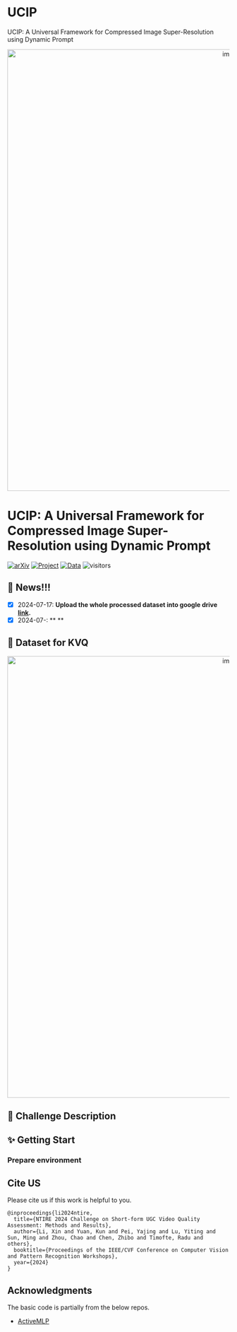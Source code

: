 # UCIP
UCIP: A Universal Framework for Compressed Image Super-Resolution using Dynamic Prompt
<p align="center">
  <img src="./figs/logo_competition.png" alt="image" style="width:1000px;">
</p>

# UCIP: A Universal Framework for Compressed Image Super-Resolution using Dynamic Prompt

[![arXiv](https://img.shields.io/badge/arXiv-Paper-<COLOR>.svg)](xx)  [![Project](https://img.shields.io/badge/Project-Page-blue.svg)](xx) [![Data](https://img.shields.io/badge/Dataset-Link-magenta.svg)](xx) 
![visitors](https://visitor-badge.laobi.icu/badge?page_id=lixinustc/UCIP/)
## :bookmark: News!!!
- [x] 2024-07-17: **Upload the whole processed dataset into google drive [link](xx).**
- [x] 2024-07-: ** **

## 📌 Dataset for KVQ 
<p align="center">
  <img src="https://github.com/lixinustc/lixinustc.github.io/blob/main/projects/KVQ/imgs/intro3.png" alt="image" style="width:1000px;">
</p>


##  :tada: Challenge Description


## :sparkles: Getting Start

### Prepare environment


## Cite US
Please cite us if this work is helpful to you.

```
@inproceedings{li2024ntire,
  title={NTIRE 2024 Challenge on Short-form UGC Video Quality Assessment: Methods and Results},
  author={Li, Xin and Yuan, Kun and Pei, Yajing and Lu, Yiting and Sun, Ming and Zhou, Chao and Chen, Zhibo and Timofte, Radu and others},
  booktitle={Proceedings of the IEEE/CVF Conference on Computer Vision and Pattern Recognition Workshops},
  year={2024}
}
```

## Acknowledgments
The basic code is partially from the below repos.
- [ActiveMLP](link)
